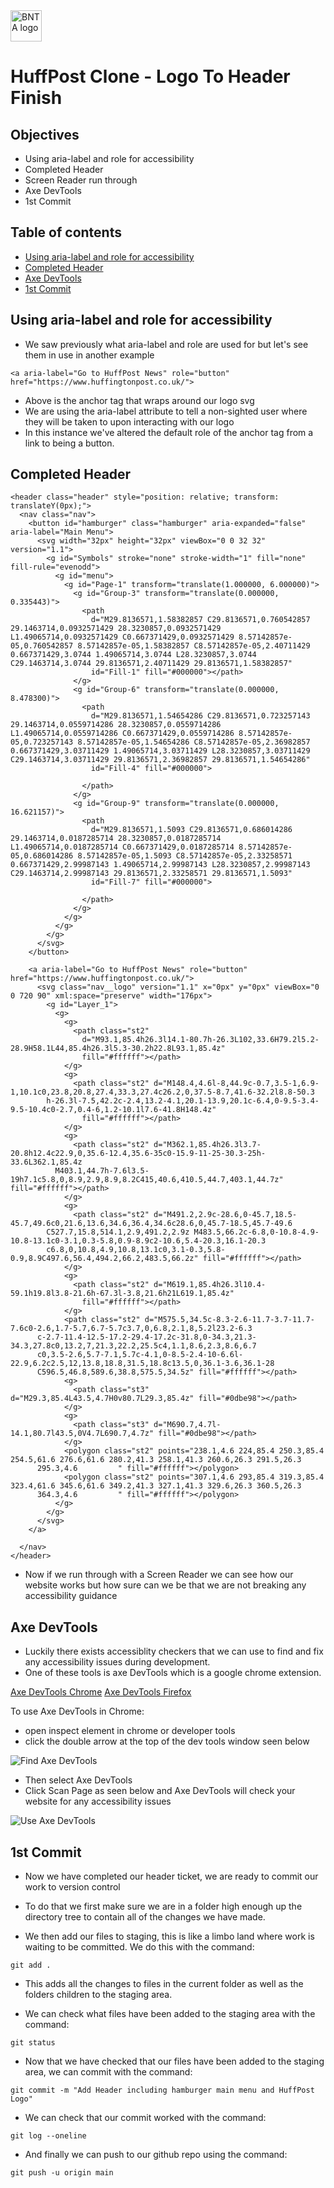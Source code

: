 <img src="../images/BNTA_simple.png" alt="BNTA logo" height=50px/>

# HuffPost Clone - Logo To Header Finish

## Objectives

- Using aria-label and role for accessibility
- Completed Header
- Screen Reader run through
- Axe DevTools
- 1st Commit


## Table of contents

- [Using aria-label and role for accessibility](#aria-and-role-for-accessibility)
- [Completed Header](#completed-header)
- [Axe DevTools](#axe-devtools)
- [1st Commit](#1st-commit)


## Using aria-label and role for accessibility

- We saw previously what aria-label and role are used for but let's see them in use in another example

```
<a aria-label="Go to HuffPost News" role="button" href="https://www.huffingtonpost.co.uk/">
```

- Above is the anchor tag that wraps around our logo svg
- We are using the aria-label attribute to tell a non-sighted user where they will be taken to upon interacting with our logo
- In this instance we've altered the default role of the anchor tag from a link to being a button.

## Completed Header

```
<header class="header" style="position: relative; transform: translateY(0px);">
  <nav class="nav">
    <button id="hamburger" class="hamburger" aria-expanded="false" aria-label="Main Menu">
      <svg width="32px" height="32px" viewBox="0 0 32 32" version="1.1">
        <g id="Symbols" stroke="none" stroke-width="1" fill="none" fill-rule="evenodd">
          <g id="menu">
            <g id="Page-1" transform="translate(1.000000, 6.000000)">
              <g id="Group-3" transform="translate(0.000000, 0.335443)">
                <path
                  d="M29.8136571,1.58382857 C29.8136571,0.760542857 29.1463714,0.0932571429 28.3230857,0.0932571429 L1.49065714,0.0932571429 C0.667371429,0.0932571429 8.57142857e-05,0.760542857 8.57142857e-05,1.58382857 C8.57142857e-05,2.40711429 0.667371429,3.0744 1.49065714,3.0744 L28.3230857,3.0744 C29.1463714,3.0744 29.8136571,2.40711429 29.8136571,1.58382857"
                  id="Fill-1" fill="#000000"></path>
              </g>
              <g id="Group-6" transform="translate(0.000000, 8.478300)">
                <path
                  d="M29.8136571,1.54654286 C29.8136571,0.723257143 29.1463714,0.0559714286 28.3230857,0.0559714286 L1.49065714,0.0559714286 C0.667371429,0.0559714286 8.57142857e-05,0.723257143 8.57142857e-05,1.54654286 C8.57142857e-05,2.36982857 0.667371429,3.03711429 1.49065714,3.03711429 L28.3230857,3.03711429 C29.1463714,3.03711429 29.8136571,2.36982857 29.8136571,1.54654286"
                  id="Fill-4" fill="#000000">

                </path>
              </g>
              <g id="Group-9" transform="translate(0.000000, 16.621157)">
                <path
                  d="M29.8136571,1.5093 C29.8136571,0.686014286 29.1463714,0.0187285714 28.3230857,0.0187285714 L1.49065714,0.0187285714 C0.667371429,0.0187285714 8.57142857e-05,0.686014286 8.57142857e-05,1.5093 C8.57142857e-05,2.33258571 0.667371429,2.99987143 1.49065714,2.99987143 L28.3230857,2.99987143 C29.1463714,2.99987143 29.8136571,2.33258571 29.8136571,1.5093"
                  id="Fill-7" fill="#000000">

                </path>
              </g>
            </g>
          </g>
        </g>
      </svg>
    </button>

    <a aria-label="Go to HuffPost News" role="button" href="https://www.huffingtonpost.co.uk/">
      <svg class="nav__logo" version="1.1" x="0px" y="0px" viewBox="0 0 720 90" xml:space="preserve" width="176px">
        <g id="Layer_1">
          <g>
            <g>
              <path class="st2"
                d="M93.1,85.4h26.3l14.1-80.7h-26.3L102,33.6H79.2l5.2-28.9H58.1L44,85.4h26.3l5.3-30.2h22.8L93.1,85.4z"
                fill="#ffffff"></path>
            </g>
            <g>
              <path class="st2" d="M148.4,4.6l-8,44.9c-0.7,3.5-1,6.9-1,10.1c0,23.8,20.8,27.4,33.3,27.4c26.2,0,37.5-8.7,41.6-32.2l8.8-50.3
        h-26.3l-7.5,42.2c-2.4,13.2-4.1,20.1-13.9,20.1c-6.4,0-9.5-3.4-9.5-10.4c0-2.7,0.4-6,1.2-10.1l7.6-41.8H148.4z"
                fill="#ffffff"></path>
            </g>
            <g>
              <path class="st2" d="M362.1,85.4h26.3l3.7-20.8h12.4c22.9,0,35.6-12.4,35.6-35c0-15.9-11-25-30.3-25h-33.6L362.1,85.4z
          M403.1,44.7h-7.6l3.5-19h7.1c5.8,0,8.9,2.9,8.9,8.2C415,40.6,410.5,44.7,403.1,44.7z" fill="#ffffff"></path>
            </g>
            <g>
              <path class="st2" d="M491.2,2.9c-28.6,0-45.7,18.5-45.7,49.6c0,21.6,13.6,34.6,36.4,34.6c28.6,0,45.7-18.5,45.7-49.6
        C527.7,15.8,514.1,2.9,491.2,2.9z M483.5,66.2c-6.8,0-10.8-4.9-10.8-13.1c0-3.1,0.3-5.8,0.9-8.9c2-10.6,5.4-20.3,16.1-20.3
        c6.8,0,10.8,4.9,10.8,13.1c0,3.1-0.3,5.8-0.9,8.9C497.6,56.4,494.2,66.2,483.5,66.2z" fill="#ffffff"></path>
            </g>
            <g>
              <path class="st2" d="M619.1,85.4h26.3l10.4-59.1h19.8l3.8-21.6h-67.3l-3.8,21.6h21L619.1,85.4z"
                fill="#ffffff"></path>
            </g>
            <path class="st2" d="M575.5,34.5c-8.3-2.6-11.7-3.7-11.7-7.6c0-2.6,1.7-5.7,6.7-5.7c3.7,0,6.8,2.1,8,5.2l23.2-6.3
      c-2.7-11.4-12.5-17.2-29.4-17.2c-31.8,0-34.3,21.3-34.3,27.8c0,13.2,7,21.3,22.2,25.5c4,1.1,8.6,2.3,8.6,6.7
      c0,3.5-2.6,5.7-7.1,5.7c-4.1,0-8.5-2.4-10-6.6l-22.9,6.2c2.5,12,13.8,18.8,31.5,18.8c13.5,0,36.1-3.6,36.1-28
      C596.5,46.8,589.6,38.8,575.5,34.5z" fill="#ffffff"></path>
            <g>
              <path class="st3" d="M29.3,85.4L43.5,4.7H0v80.7L29.3,85.4z" fill="#0dbe98"></path>
            </g>
            <g>
              <path class="st3" d="M690.7,4.7l-14.1,80.7l43.5,0V4.7L690.7,4.7z" fill="#0dbe98"></path>
            </g>
            <polygon class="st2" points="238.1,4.6 224,85.4 250.3,85.4 254.5,61.6 276.6,61.6 280.2,41.3 258.1,41.3 260.6,26.3 291.5,26.3
      295.3,4.6 		" fill="#ffffff"></polygon>
            <polygon class="st2" points="307.1,4.6 293,85.4 319.3,85.4 323.4,61.6 345.6,61.6 349.2,41.3 327.1,41.3 329.6,26.3 360.5,26.3
      364.3,4.6 		" fill="#ffffff"></polygon>
          </g>
        </g>
      </svg>
    </a>

  </nav>
</header>
```

- Now if we run through with a Screen Reader we can see how our website works but how sure can we be that we are not breaking any accessibility guidance

## Axe DevTools

- Luckily there exists accessiblity checkers that we can use to find and fix any accessibility issues during development.
- One of these tools is axe DevTools which is a google chrome extension.

[Axe DevTools Chrome](https://chrome.google.com/webstore/detail/axe-devtools-web-accessib/lhdoppojpmngadmnindnejefpokejbdd)
[Axe DevTools Firefox](https://addons.mozilla.org/en-GB/firefox/addon/axe-devtools/)


To use Axe DevTools in Chrome:
- open inspect element in chrome or developer tools
- click the double arrow at the top of the dev tools window seen below

![Find Axe DevTools](../images/find-axe-devtools.png)

- Then select Axe DevTools
- Click Scan Page as seen below and Axe DevTools will check your website for any accessibility issues

![Use Axe DevTools](../images/use-axe-devtools.png)

## 1st Commit

- Now we have completed our header ticket, we are ready to commit our work to version control

- To do that we first make sure we are in a folder high enough up the directory tree to contain all of the changes we have made.

- We then add our files to staging, this is like a limbo land where work is waiting to be committed. We do this with the command:

```
git add .
```

- This adds all the changes to files in the current folder as well as the folders children to the staging area.

- We can check what files have been added to the staging area with the command:

```
git status
```

- Now that we have checked that our files have been added to the staging area, we can commit with the command:

```
git commit -m "Add Header including hamburger main menu and HuffPost Logo"
```

- We can check that our commit worked with the command:

```
git log --oneline 
```

- And finally we can push to our github repo using the command:

```
git push -u origin main
```